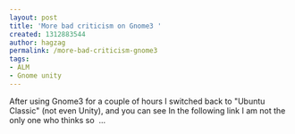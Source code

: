 ```yaml
---
layout: post
title: 'More bad criticism on Gnome3 '
created: 1312883544
author: hagzag
permalink: /more-bad-criticism-gnome3
tags:
- ALM
- Gnome unity
---
```

<p>After using Gnome3 for a couple of hours I switched back to &quot;Ubuntu Classic&quot; (not even Unity), and you can see In the following link I am not the only one who thinks so <img alt="" src="http://www.tikalk.com/sites/all/modules/fckeditor/fckeditor/editor/images/smiley/msn/wink_smile.gif" /> ...</p>
